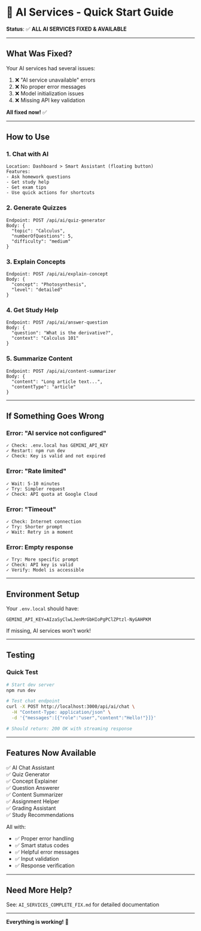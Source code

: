 # 🚀 AI Services - Quick Start Guide

**Status**: ✅ **ALL AI SERVICES FIXED & AVAILABLE**

---

## What Was Fixed?

Your AI services had several issues:
1. ❌ "AI service unavailable" errors
2. ❌ No proper error messages
3. ❌ Model initialization issues
4. ❌ Missing API key validation

**All fixed now!** ✅

---

## How to Use

### 1. Chat with AI
```
Location: Dashboard > Smart Assistant (floating button)
Features:
- Ask homework questions
- Get study help
- Get exam tips
- Use quick actions for shortcuts
```

### 2. Generate Quizzes
```
Endpoint: POST /api/ai/quiz-generator
Body: {
  "topic": "Calculus",
  "numberOfQuestions": 5,
  "difficulty": "medium"
}
```

### 3. Explain Concepts
```
Endpoint: POST /api/ai/explain-concept
Body: {
  "concept": "Photosynthesis",
  "level": "detailed"
}
```

### 4. Get Study Help
```
Endpoint: POST /api/ai/answer-question
Body: {
  "question": "What is the derivative?",
  "context": "Calculus 101"
}
```

### 5. Summarize Content
```
Endpoint: POST /api/ai/content-summarizer
Body: {
  "content": "Long article text...",
  "contentType": "article"
}
```

---

## If Something Goes Wrong

### Error: "AI service not configured"
```
✓ Check: .env.local has GEMINI_API_KEY
✓ Restart: npm run dev
✓ Check: Key is valid and not expired
```

### Error: "Rate limited"
```
✓ Wait: 5-10 minutes
✓ Try: Simpler request
✓ Check: API quota at Google Cloud
```

### Error: "Timeout"
```
✓ Check: Internet connection
✓ Try: Shorter prompt
✓ Wait: Retry in a moment
```

### Error: Empty response
```
✓ Try: More specific prompt
✓ Check: API key is valid
✓ Verify: Model is accessible
```

---

## Environment Setup

Your `.env.local` should have:
```
GEMINI_API_KEY=AIzaSyClwLJenMrGbHIoPgPClZPtzl-NyGAHPKM
```

If missing, AI services won't work!

---

## Testing

### Quick Test
```bash
# Start dev server
npm run dev

# Test chat endpoint
curl -X POST http://localhost:3000/api/ai/chat \
  -H "Content-Type: application/json" \
  -d '{"messages":[{"role":"user","content":"Hello!"}]}'

# Should return: 200 OK with streaming response
```

---

## Features Now Available

✅ AI Chat Assistant  
✅ Quiz Generator  
✅ Concept Explainer  
✅ Question Answerer  
✅ Content Summarizer  
✅ Assignment Helper  
✅ Grading Assistant  
✅ Study Recommendations  

All with:
- ✅ Proper error handling
- ✅ Smart status codes
- ✅ Helpful error messages
- ✅ Input validation
- ✅ Response verification

---

## Need More Help?

See: `AI_SERVICES_COMPLETE_FIX.md` for detailed documentation

---

**Everything is working!** 🎉
